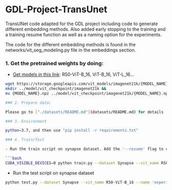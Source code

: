 # GDL-Project-TransUnet
TransUNet code adapted for the GDL project including code to generate different embedding methods. Also added early stopping to the training and a training resume function as well as a naming option for the experiments.

The code for the different embedding methods is found in the networks/vit_seg_modeling.py file in the embeddings section.

### 1. Get the pretrained weights by doing:

* [Get models in this link](https://console.cloud.google.com/storage/vit_models/): R50-ViT-B_16, ViT-B_16, ViT-L_16...
```bash
wget https://storage.googleapis.com/vit_models/imagenet21k/{MODEL_NAME}.npz &&
mkdir ../model/vit_checkpoint/imagenet21k &&
mv {MODEL_NAME}.npz ../model/vit_checkpoint/imagenet21k/{MODEL_NAME}.npz

### 2. Prepare data:

Please go to ["./datasets/README.md"](datasets/README.md) for details

### 3. Environment

python=3.7, and then use "pip install -r requirements.txt"

### 4. Train/Test

- Run the train script on synapse dataset. Add the '--resume' flag to continue training from best weights

```bash
CUDA_VISIBLE_DEVICES=0 python train.py --dataset Synapse --vit_name R50-ViT-B_16 --name 'experiment_name'
```

- Run the test script on synapse dataset

```bash
python test.py --dataset Synapse --vit_name R50-ViT-B_16 --name 'experiment_name'
```
